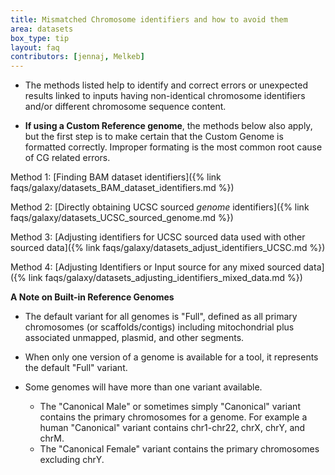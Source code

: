```yaml
---
title: Mismatched Chromosome identifiers and how to avoid them
area: datasets
box_type: tip
layout: faq
contributors: [jennaj, Melkeb]
---
```



- The methods listed help to identify and correct errors or unexpected results linked to inputs having non-identical chromosome identifiers and/or different chromosome sequence content.

- **If using a Custom Reference genome**, the methods below also apply, but the first step is to make certain that the Custom Genome is formatted correctly. Improper formating is the most common root cause of CG related errors.

Method 1: [Finding BAM dataset identifiers]({% link faqs/galaxy/datasets_BAM_dataset_identifiers.md %})

Method 2: [Directly obtaining UCSC sourced *genome* identifiers]({% link faqs/galaxy/datasets_UCSC_sourced_genome.md %})

Method 3: [Adjusting identifiers for UCSC sourced data used with other sourced data]({% link faqs/galaxy/datasets_adjust_identifiers_UCSC.md %})

Method 4: [Adjusting Identifiers or Input source for any mixed sourced data]({% link faqs/galaxy/datasets_adjusting_identifiers_mixed_data.md %})

**A Note on Built-in Reference Genomes**

- The default variant for all genomes is "Full", defined as all primary chromosomes (or scaffolds/contigs) including mitochondrial plus associated unmapped, plasmid, and other segments.

- When only one version of a genome is available for a tool, it represents the default "Full" variant.

- Some genomes will have more than one variant available.

  - The "Canonical Male" or sometimes simply "Canonical" variant contains the primary chromosomes for a genome. For example a human "Canonical" variant contains chr1-chr22, chrX, chrY, and chrM.
  - The "Canonical Female" variant contains the primary chromosomes excluding chrY.
